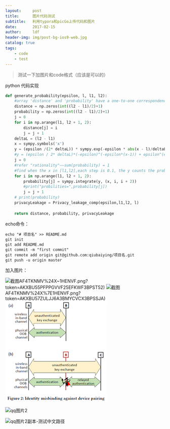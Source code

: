 ```yaml
---
layout:     post
title:      图片代码测试
subtitle:   利用typora和picGo上传代码和图片
date:       2017-02-15
author:     ldf
header-img: img/post-bg-ios9-web.jpg
catalog: true
tags:
    - code
    - test
---
```


>测试一下加图片和code格式（应该是可以的）

python 代码实现


    

```python
def generate_probability(epsilon, l, l1, l2):
    #array 'distance' and 'probability' have a one-to-one correspondence
    distance = np.zeros(int((l2 - l1)/2)+1)
    probability = np.zeros(int((l2 - l1)/2)+1)
    j = 0
    for i in np.arange(l1, l2 + 1, 2):
        distance[j] = i
        j = j + 1
    deltaL = (l2 - l1)
    x = sympy.symbols('x')
    y = (epsilon /(2* deltaL)) * sympy.exp(-epsilon * abs(x - l)/deltaL) + (sympy.exp((epsilon * l1 - epsilon * l)/deltaL) + sympy.exp((-epsilon * (l2 - l))/deltaL))/(2*deltaL)
    #y = (epsilon / 2* deltaL)*(-epsilon)^(-epsilon*(x-1)) + epsilon^(epsilon*l1-epsilon*l) + epsilon(-epsilon*(l2-l))/(2*(l2-l1)
    j = 0
    #refer "rationality"——sum(probability) = 1
    #find when the x in [l1,l2],each step is 0.1, the y counts the probability of x located in [l1,l2]   
    for i in np.arange(l1, l2 + 1, 2):
        probability[j] = sympy.integrate(y, (x, i, i + 2))
        #print("probilities=",probability[j])
        j = j + 1
    # print(probability)
    privacyLeakage = Privacy_leakage_comp(epsilon,l1,l2, l)

    return distance, probability, privacyLeakage
```



echo命令：

	echo "# 项目名" >> README.md
	git init
	git add README.md
	git commit -m "first commit"
	git remote add origin git@github.com:qiubaiying/项目名.git
	git push -u origin master



加入图片：

![截图](https://raw.githubusercontent.com/BBQldf/PicGotest/master/%7BPF7L)AF4TKNMV%24X~1HENVF.png?token=AKXBU55PFPPGVVF25EFKWF3BPST52)
![截图](https://raw.githubusercontent.com/BBQldf/PicGotest/master/%7BPF7L)AF4TKNMV%24X%7E1HENVF.png?token=AKXBU57ZULJJ6A3BMYCVCX3BPSSJA)
![qq图片](https://raw.githubusercontent.com/BBQldf/PicGotest/master/20211014161017.png?token=AKXBU57Q3BNSHOGNRV6JTJTBM7TCO)

![qq图片2](https://raw.githubusercontent.com/BBQldf/PicGotest/master/QQ%E5%9B%BE%E7%89%8720210706110721.jpg?token=AKXBU5ZDSYOEPQGCROOVSK3BPSUFK)

![qq图片2副本-测试中文路径](https://raw.githubusercontent.com/BBQldf/PicGotest/master/QQ图片20210706110721.jpg?token=AKXBU5ZDSYOEPQGCROOVSK3BPSUFK)

